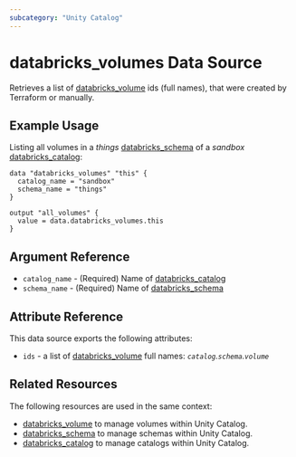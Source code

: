 ```yaml
---
subcategory: "Unity Catalog"
---
```

# databricks_volumes Data Source

Retrieves a list of [databricks_volume](../resources/volume.md) ids (full names), that were created by Terraform or manually.

## Example Usage

Listing all volumes in a _things_ [databricks_schema](../resources/schema.md) of a  _sandbox_ [databricks_catalog](../resources/catalog.md):

```hcl
data "databricks_volumes" "this" {
  catalog_name = "sandbox"
  schema_name = "things"
}

output "all_volumes" {
  value = data.databricks_volumes.this
}
```

## Argument Reference

* `catalog_name` - (Required) Name of [databricks_catalog](../resources/catalog.md)
* `schema_name` - (Required) Name of [databricks_schema](../resources/schema.md)

## Attribute Reference

This data source exports the following attributes:

* `ids` - a list of [databricks_volume](../resources/volume.md) full names: *`catalog`.`schema`.`volume`*

## Related Resources

The following resources are used in the same context:

* [databricks_volume](../resources/volume.md) to manage volumes within Unity Catalog.
* [databricks_schema](../resources/schema.md) to manage schemas within Unity Catalog.
* [databricks_catalog](../resources/catalog.md) to manage catalogs within Unity Catalog.

